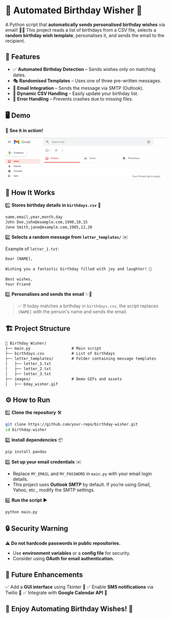 # 🎉 Automated Birthday Wisher 🎂

A Python script that **automatically sends personalised birthday wishes** via email! 🥳✨ 
This project reads a list of birthdays from a CSV file, selects a **random birthday wish template**, personalises it, and sends the email to the recipient. 

## 📌 Features
- ✅ **Automated Birthday Detection** – Sends wishes only on matching dates.
- 🎭 **Randomised Templates** – Uses one of three pre-written messages.
- 📧 **Email Integration** – Sends the message via SMTP (Outlook).
- 🔄 **Dynamic CSV Handling** – Easily update your birthday list.
- 🚨 **Error Handling** – Prevents crashes due to missing files.

## 🖥️ Demo
🎥 **See it in action!**

![Birthday Wisher Demo](images/bday_wisher.gif)

## 🚀 How It Works

1️⃣ **Stores birthday details in `birthdays.csv`** 📜

```csv
name,email,year,month,day
John Doe,john@example.com,1990,10,15
Jane Smith,jane@example.com,1985,12,20
```

2️⃣ **Selects a random message from `letter_templates/`** ✉️

Example of `letter_1.txt`:

```
Dear [NAME],

Wishing you a fantastic birthday filled with joy and laughter! 🎉

Best wishes,
Your Friend
```

3️⃣ **Personalises and sends the email** ✨📩

> ✅ If today matches a birthday in `birthdays.csv`, the script replaces `[NAME]` with the person's name and sends the email.

## 🏗️ Project Structure

```
🎂 Birthday Wisher/
├── main.py                  # Main script
├── birthdays.csv            # List of birthdays
├── letter_templates/        # Folder containing message templates
│   ├── letter_1.txt
│   ├── letter_2.txt
│   ├── letter_3.txt
├── images/                  # Demo GIFs and assets
│   ├── bday_wisher.gif
```

## ⚙️ How to Run

1️⃣ **Clone the repository** 🛠️
```bash
git clone https://github.com/your-repo/birthday-wisher.git
cd birthday-wisher
```

2️⃣ **Install dependencies** 📦
```bash
pip install pandas
```

3️⃣ **Set up your email credentials** ✉️
- Replace `MY_EMAIL` and `MY_PASSWORD` in `main.py` with your email login details.
- This project uses **Outlook SMTP** by default. If you’re using Gmail, Yahoo, etc., modify the SMTP settings.

4️⃣ **Run the script** ▶️
```bash
python main.py
```

## 🔒 Security Warning
⚠️ **Do not hardcode passwords in public repositories.** 
- Use **environment variables** or a **config file** for security.
- Consider using **OAuth for email authentication.**

## 🌟 Future Enhancements
✅ Add a **GUI interface** using Tkinter 🎨
✅ Enable **SMS notifications** via Twilio 📲
✅ Integrate with **Google Calendar API** 📅

## 🎉 Enjoy Automating Birthday Wishes! 🥳